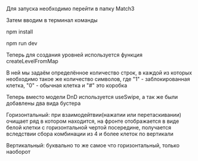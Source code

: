 Для запуска необходимо перейти в папку Match3 

Затем вводим в терминал команды 

npm install 

npm run dev 

Теперь для создания уровней используется функция createLevelFromMap 

В ней мы задаём определённое количество строк, в каждой из которых необходимо такое же количество символов, где "1" - заблокированная клетка, "0" - обычная клетка и "#" это коробка

Теперь вместо модели DnD используется useSwipe, а так же были добавлены два вида бустера

Горизонтальный: при взаимодейтвии(нажатии или перетаскивании) очищает ряд в котором находится, на фронте отображается в виде белой клетки с горизонтальной чертой посередине, получается вследствии сбора комбинации из 4 и более клеток по вертикали

Вертикальный: буквально то же самое что горизонтальный, только наоборот